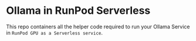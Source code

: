 # Ollama in RunPod Serverless

This repo containers all the helper code required to run your Ollama Service in `RunPod GPU as a Serverless service`.


